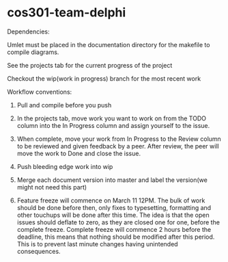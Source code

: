 # cos301-team-delphi

Dependencies:

Umlet must be placed in the documentation directory for the makefile to compile diagrams.

See the projects tab for the current progress of the project

Checkout the wip(work in progress) branch for the most recent work

Workflow conventions:

1. Pull and compile before you push

2. In the projects tab, move work you want to work on from the TODO column into the In Progress column and assign yourself to the issue.

3. When complete, move your work from In Progress to the Review column to be reviewed and given feedback by a peer. After review, the peer will move the work to Done and close the issue.

3. Push bleeding edge work into wip

4. Merge each document version into master and label the version(we might not need this part)

5. Feature freeze will commence on March 11 12PM. The bulk of work should be done before then, only fixes to typesetting, formatting and other touchups will be done after this time. The idea is that the open issues should deflate to zero, as they are closed one for one, before the complete freeze. Complete freeze will commence 2 hours before the deadline, this means that nothing should be modified after this period. This is to prevent last minute changes having unintended consequences.
